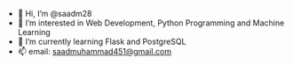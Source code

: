 - 👋 Hi, I’m @saadm28
- 👀 I’m interested in Web Development, Python Programming and Machine Learning
- 🌱 I’m currently learning Flask and PostgreSQL
- 📫 email: saadmuhammad451@gmail.com

<!---
saadm28/saadm28 is a ✨ special ✨ repository because its `README.md` (this file) appears on your GitHub profile.
You can click the Preview link to take a look at your changes.
--->
